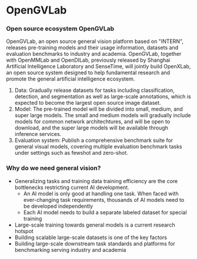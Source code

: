 # OpenGVLab

### Open source ecosystem OpenGVLab 

OpenGVLab, an open source general vision platform based on "INTERN", releases pre-training models and their usage information, datasets and evaluation benchmarks to industry and academia. OpenGVLab, together with OpenMMLab and OpenDILab, previously released by Shanghai Artificial Intelligence Laboratory and SenseTime, will jointly build OpenXLab, an open source system designed to help fundamental research and promote the general artificial intelligence ecosystem.

1. Data: Gradually release datasets for tasks including classification, detection, and segmentation as well as large-scale annotations, which is expected to become the largest open source image dataset.
2. Model: The pre-trained model will be divided into small, medium, and super large models. The small and medium models will gradually include models for common network architechtures, and will be open to download, and the super large models will be available through inference services.
3. Evaluation system: Publish a comprehensive benchmark suite for general visual models, covering multiple evaluation benchmark tasks under settings such as fewshot and zero-shot.

### Why do we need general vision?

* Generalizing tasks and training data training efficiency are the core bottlenecks restricting current AI development.
     * An AI model is only good at handling one task. When faced with ever-changing task requirements, thousands of AI models need to be developed independently
     * Each AI model needs to build a separate labeled dataset for special training
* Large-scale training towards general models is a current research hotspot
* Building scalable large-scale datasets is one of the key factors
* Building large-scale downstream task standards and platforms for benchmarking serving industry and academia

